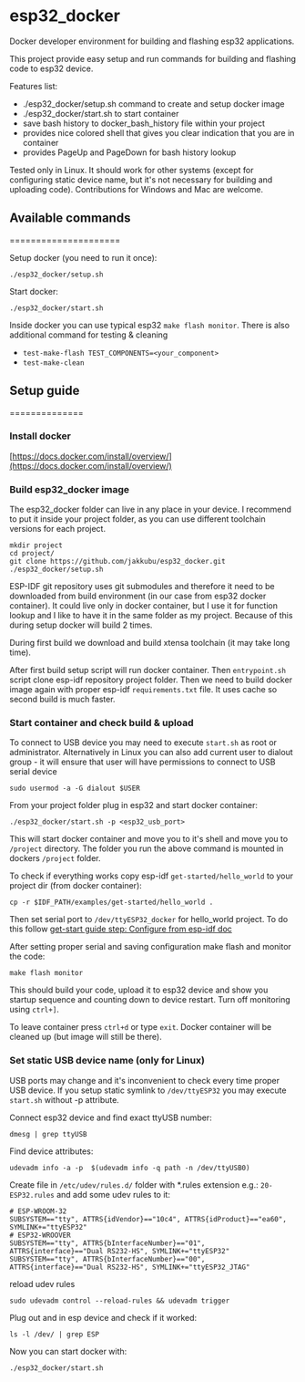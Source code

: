# esp32_docker
Docker developer environment for building and flashing esp32 applications.

This project provide easy setup and run commands for building and flashing code to esp32 device.

Features list:
* ./esp32_docker/setup.sh command to create and setup docker image
* ./esp32_docker/start.sh to start container
* save bash history to docker_bash_history file within your project
* provides nice colored shell that gives you clear indication that you are in container
* provides PageUp and PageDown for bash history lookup

Tested only in Linux. It should work for other systems (except for configuring static device name, but it's not necessary for building and uploading code). Contributions for Windows and Mac are welcome.

## Available commands
=====================

Setup docker (you need to run it once):

    ./esp32_docker/setup.sh

Start docker:

    ./esp32_docker/start.sh

Inside docker you can use typical esp32 `make flash monitor`. There is also additional command for testing & cleaning

- `test-make-flash TEST_COMPONENTS=<your_component>`
- `test-make-clean`

## Setup guide
==============

### Install docker

[https://docs.docker.com/install/overview/](https://docs.docker.com/install/overview/)

### Build esp32_docker image

The esp32_docker folder can live in any place in your device. I recommend to put it inside your project folder, as you can use different toolchain versions for each project.

    mkdir project
    cd project/
    git clone https://github.com/jakkubu/esp32_docker.git
    ./esp32_docker/setup.sh

ESP-IDF git repository uses git submodules and therefore it need to be downloaded from build environment (in our case from esp32 docker container). It could live only in docker container, but I use it for function lookup and I like to have it in the same folder as my project. Because of this during setup docker will build 2 times.

During first build we download and build xtensa toolchain (it may take long time).

After first build setup script will run docker container. Then `entrypoint.sh` script clone esp-idf repository project folder. Then we need to build docker image again with proper esp-idf `requirements.txt` file. It uses cache so second build is much faster.

### Start container and check build & upload

To connect to USB device you may need to execute `start.sh` as root or administrator. Alternatively in Linux you can also add current user to dialout group - it will ensure that user will have permissions to connect to USB serial device

    sudo usermod -a -G dialout $USER

From your project folder plug in esp32 and start docker container:

    ./esp32_docker/start.sh -p <esp32_usb_port>

This will start docker container and move you to it's shell and move you to `/project` directory. The folder you run the above command is mounted in dockers `/project` folder.


To check if everything works copy esp-idf `get-started/hello_world` to your project dir (from docker container):

    cp -r $IDF_PATH/examples/get-started/hello_world .

Then set serial port to `/dev/ttyESP32_docker` for hello_world project. To do this follow [get-start guide step: Configure from esp-idf doc](https://docs.espressif.com/projects/esp-idf/en/latest/get-started/index.html#step-7-configure)

After setting proper serial and saving configuration make flash and monitor the code:

    make flash monitor

This should build your code, upload it to esp32 device and show you startup sequence and counting down to device restart. Turn off monitoring using `ctrl+]`.

To leave container press `ctrl+d` or type `exit`. Docker container will be cleaned up (but image will still be there).

### Set static USB device name (only for Linux)

USB ports may change and it's inconvenient to check every time proper USB device. If you setup static symlink to `/dev/ttyESP32` you may execute `start.sh` without -p attribute.

Connect esp32 device and find exact ttyUSB number:

    dmesg | grep ttyUSB

Find device attributes:

    udevadm info -a -p  $(udevadm info -q path -n /dev/ttyUSB0)

Create file in `/etc/udev/rules.d/` folder with *.rules extension e.g.: `20-ESP32.rules` and add some udev rules to it:

    # ESP-WROOM-32
    SUBSYSTEM=="tty", ATTRS{idVendor}=="10c4", ATTRS{idProduct}=="ea60", SYMLINK+="ttyESP32"
    # ESP32-WROOVER
    SUBSYSTEM=="tty", ATTRS{bInterfaceNumber}=="01", ATTRS{interface}=="Dual RS232-HS", SYMLINK+="ttyESP32"
    SUBSYSTEM=="tty", ATTRS{bInterfaceNumber}=="00", ATTRS{interface}=="Dual RS232-HS", SYMLINK+="ttyESP32_JTAG"


reload udev rules

    sudo udevadm control --reload-rules && udevadm trigger

Plug out and in esp device and check if it worked:

    ls -l /dev/ | grep ESP

Now you can start docker with:

    ./esp32_docker/start.sh
